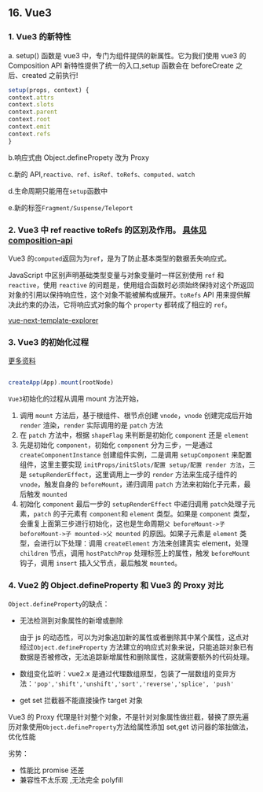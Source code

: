 ## 16. Vue3

### 1. Vue3 的新特性

a. setup() 函数是 vue3 中，专门为组件提供的新属性。它为我们使用 vue3 的 Composition API 新特性提供了统一的入口,setup 函数会在 beforeCreate 之后、created 之前执行!

```js
setup(props, context) {
context.attrs
context.slots
context.parent
context.root
context.emit
context.refs
}

```

b.响应式由 Object.definePropety 改为 Proxy

c.新的 API,`reactive、ref、isRef、toRefs、computed、watch`

d.生命周期只能用在`setup`函数中

e.新的标签`Fragment/Suspense/Teleport`

### 2. Vue3 中 ref reactive toRefs 的区别及作用。 [具体见 composition-api](https://composition-api.vuejs.org/api.html#customref)

Vue3 的`computed`返回为为`ref`，是为了防止基本类型的数据丢失响应式。

JavaScript 中区别声明基础类型变量与对象变量时一样区别使用 `ref` 和 `reactive`，使用 `reactive` 的问题是，使用组合函数时必须始终保持对这个所返回对象的引用以保持响应性，这个对象不能被解构或展开。`toRefs` API 用来提供解决此约束的办法，它将响应式对象的每个 `property` 都转成了相应的 `ref`。

[vue-next-template-explorer](https://vue-next-template-explorer.netlify.app/#%7B%22src%22%3A%22%3Cdiv%3EHello%20World!%3C%2Fdiv%3E%22%2C%22options%22%3A%7B%22mode%22%3A%22module%22%2C%22prefixIdentifiers%22%3Afalse%2C%22optimizeImports%22%3Afalse%2C%22hoistStatic%22%3Afalse%2C%22cacheHandlers%22%3Afalse%2C%22scopeId%22%3Anull%2C%22ssrCssVars%22%3A%22%7B%20color%20%7D%22%2C%22bindingMetadata%22%3A%7B%22TestComponent%22%3A%22setup%22%2C%22foo%22%3A%22setup%22%2C%22bar%22%3A%22props%22%7D%2C%22optimizeBindings%22%3Afalse%7D%7D)

### 3. Vue3 的初始化过程

[更多资料](https://www.yuque.com/woniuppp/vue3)

<img :src="$withBase('/assets/vue3-init.jpg')">

```js
createApp(App).mount(rootNode)
```

`Vue3`初始化的过程从调用 mount 方法开始，

1. 调用 `mount` 方法后，基于根组件、根节点创建 `vnode`，`vnode` 创建完成后开始 `render` 渲染，`render` 实际调用的是 `patch` 方法
2. 在 `patch` 方法中，根据 `shapeFlag` 来判断是初始化 `component` 还是 `element`
3. 先是初始化 `component`，初始化 `component` 分为三步，一是通过 `createComponentInstance` 创建组件实例，二是调用 `setupComponent` 来配置组件，这里主要实现 `initProps/initSlots/配置 setup/配置 render 方法`，三是 `setupRenderEffect`，这里调用上一步的 `render` 方法来生成子组件的 `vnode`，触发自身的 `beforeMount`，递归调用 `patch` 方法来初始化子元素，最后触发 `mounted`
4. 初始化 `component` 最后一步的 `setupRenderEffect` 中递归调用 `patch`处理子元素，`patch` 的子元素有 `component`和 `element` 类型。如果是 `component` 类型，会重复上面第三步进行初始化，这也是生命周期`父 beforeMount->子 beforeMount->子 mounted->父 mounted` 的原因。如果子元素是 `element` 类型，会进行以下处理：调用 `createElement` 方法来创建真实 element，处理 `children` 节点，调用 `hostPatchProp` 处理标签上的属性，触发 `beforeMount` 钩子，调用 `insert` 插入父节点，最后触发 `mounted`。

### 4. Vue2 的 Object.defineProperty 和 Vue3 的 Proxy 对比

`Object.defineProperty`的缺点：

- 无法检测到对象属性的新增或删除

  由于 js 的动态性，可以为对象追加新的属性或者删除其中某个属性，这点对经过`Object.defineProperty` 方法建立的响应式对象来说，只能追踪对象已有数据是否被修改，无法追踪新增属性和删除属性，这就需要额外的代码处理。

- 数组变化监听：vue2.x 是通过代理数组原型，包装了一层数组的变异方法：`'pop','shift','unshift','sort','reverse','splice', 'push'`
- get set 拦截器不能直接操作 target 对象

Vue3 的 Proxy 代理是针对整个对象，不是针对对象属性做拦截，替换了原先遍历对象使用`Object.defineProperty`方法给属性添加 set,get 访问器的笨拙做法，优化性能

劣势：

- 性能比 promise 还差
- 兼容性不太乐观 ,无法完全 polyfill
